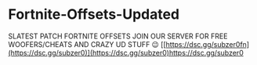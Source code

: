 # Fortnite-Offsets-Updated
SLATEST PATCH FORTNITE OFFSETS JOIN OUR SERVER FOR FREE WOOFERS/CHEATS AND CRAZY UD STUFF 😉 [[https://dsc.gg/subzer0fn](https://dsc.gg/subzer0)](https://dsc.gg/subzer0)https://dsc.gg/subzer0
